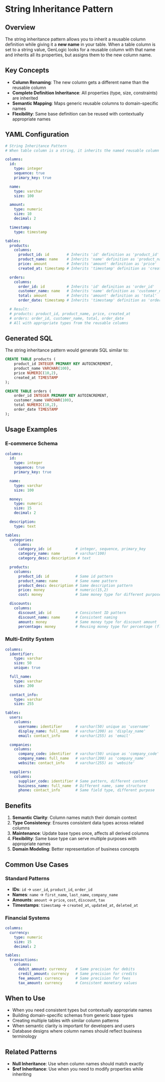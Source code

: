 # String Inheritance Pattern

## Overview

The string inheritance pattern allows you to inherit a reusable column definition while giving it a **new name** in your table. When a table column is set to a string value, GenLogic looks for a reusable column with that name and inherits all its properties, but assigns them to the new column name.

## Key Concepts

- **Column Renaming**: The new column gets a different name than the reusable column
- **Complete Definition Inheritance**: All properties (type, size, constraints) are inherited
- **Semantic Mapping**: Maps generic reusable columns to domain-specific names
- **Flexibility**: Same base definition can be reused with contextually appropriate names

## YAML Configuration

```yaml
# String Inheritance Pattern
# When table column is a string, it inherits the named reusable column with a NEW NAME

columns:
  id:
    type: integer
    sequence: true
    primary_key: true

  name:
    type: varchar
    size: 100

  amount:
    type: numeric
    size: 10
    decimal: 2

  timestamp:
    type: timestamp

tables:
  products:
    columns:
      product_id: id        # Inherits 'id' definition as 'product_id'
      product_name: name    # Inherits 'name' definition as 'product_name'
      price: amount         # Inherits 'amount' definition as 'price'
      created_at: timestamp # Inherits 'timestamp' definition as 'created_at'

  orders:
    columns:
      order_id: id          # Inherits 'id' definition as 'order_id'
      customer_name: name   # Inherits 'name' definition as 'customer_name'
      total: amount         # Inherits 'amount' definition as 'total'
      order_date: timestamp # Inherits 'timestamp' definition as 'order_date'

  # Result:
  # products: product_id, product_name, price, created_at
  # orders: order_id, customer_name, total, order_date
  # All with appropriate types from the reusable columns
```

## Generated SQL

The string inheritance pattern would generate SQL similar to:

```sql
CREATE TABLE products (
    product_id INTEGER PRIMARY KEY AUTOINCREMENT,
    product_name VARCHAR(100),
    price NUMERIC(10,2),
    created_at TIMESTAMP
);

CREATE TABLE orders (
    order_id INTEGER PRIMARY KEY AUTOINCREMENT,
    customer_name VARCHAR(100),
    total NUMERIC(10,2),
    order_date TIMESTAMP
);
```

## Usage Examples

### E-commerce Schema
```yaml
columns:
  id:
    type: integer
    sequence: true
    primary_key: true

  name:
    type: varchar
    size: 100

  money:
    type: numeric
    size: 15
    decimal: 2

  description:
    type: text

tables:
  categories:
    columns:
      category_id: id           # integer, sequence, primary_key
      category_name: name       # varchar(100)
      category_desc: description # text

  products:
    columns:
      product_id: id            # Same id pattern
      product_name: name        # Same name pattern
      product_desc: description # Same description pattern
      price: money              # numeric(15,2)
      cost: money               # Same money type for different purpose

  discounts:
    columns:
      discount_id: id           # Consistent ID pattern
      discount_name: name       # Consistent naming
      amount: money             # Same money type for discount amount
      percentage: money         # Reusing money type for percentage (flexible)
```

### Multi-Entity System
```yaml
columns:
  identifier:
    type: varchar
    size: 50
    unique: true

  full_name:
    type: varchar
    size: 200

  contact_info:
    type: varchar
    size: 255

tables:
  users:
    columns:
      username: identifier      # varchar(50) unique as 'username'
      display_name: full_name   # varchar(200) as 'display_name'
      email: contact_info       # varchar(255) as 'email'

  companies:
    columns:
      company_code: identifier  # varchar(50) unique as 'company_code'
      company_name: full_name   # varchar(200) as 'company_name'
      website: contact_info     # varchar(255) as 'website'

  suppliers:
    columns:
      supplier_code: identifier # Same pattern, different context
      business_name: full_name  # Different name, same structure
      phone: contact_info       # Same field type, different purpose
```

## Benefits

1. **Semantic Clarity**: Column names match their domain context
2. **Type Consistency**: Ensures consistent data types across related columns
3. **Maintenance**: Update base types once, affects all derived columns
4. **Flexibility**: Same base type can serve multiple purposes with appropriate names
5. **Domain Modeling**: Better representation of business concepts

## Common Use Cases

### Standard Patterns
- **IDs**: `id` → `user_id`, `product_id`, `order_id`
- **Names**: `name` → `first_name`, `last_name`, `company_name`
- **Amounts**: `amount` → `price`, `cost`, `discount`, `tax`
- **Timestamps**: `timestamp` → `created_at`, `updated_at`, `deleted_at`

### Financial Systems
```yaml
columns:
  currency:
    type: numeric
    size: 15
    decimal: 2

tables:
  transactions:
    columns:
      debit_amount: currency    # Same precision for debits
      credit_amount: currency   # Same precision for credits
      fee_amount: currency      # Same precision for fees
      tax_amount: currency      # Consistent monetary values
```

## When to Use

- When you need consistent types but contextually appropriate names
- Building domain-specific schemas from generic base types
- Creating multiple tables with similar column patterns
- When semantic clarity is important for developers and users
- Database designs where column names should reflect business terminology

## Related Patterns

- **Null Inheritance**: Use when column names should match exactly
- **$ref Inheritance**: Use when you need to modify properties while inheriting